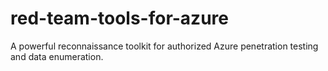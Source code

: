 # red-team-tools-for-azure
A powerful reconnaissance toolkit for authorized Azure penetration testing and data enumeration.
